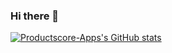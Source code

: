 ### Hi there 👋
[![Productscore-Apps's GitHub stats](https://github-readme-stats-productscore-apps.vercel.app//api?username=Productscore-Apps&count_private=true&show_icons=true)](https://github.com/anuraghazra/github-readme-stats)
